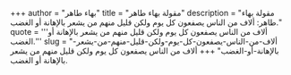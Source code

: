 +++
author = "بهاء طاهر"
title = "مقولة بهاء طاهر"
description = "مقولة بهاء طاهر: ألاف من الناس يصفعون كل يوم ولكن قليل منهم من يشعر بالإهانة أو الغضب."
quote = '''ألاف من الناس يصفعون كل يوم ولكن قليل منهم من يشعر بالإهانة أو الغضب.'''
slug = "ألاف-من-الناس-يصفعون-كل-يوم-ولكن-قليل-منهم-من-يشعر-بالإهانة-أو-الغضب"
+++
ألاف من الناس يصفعون كل يوم ولكن قليل منهم من يشعر بالإهانة أو الغضب.
